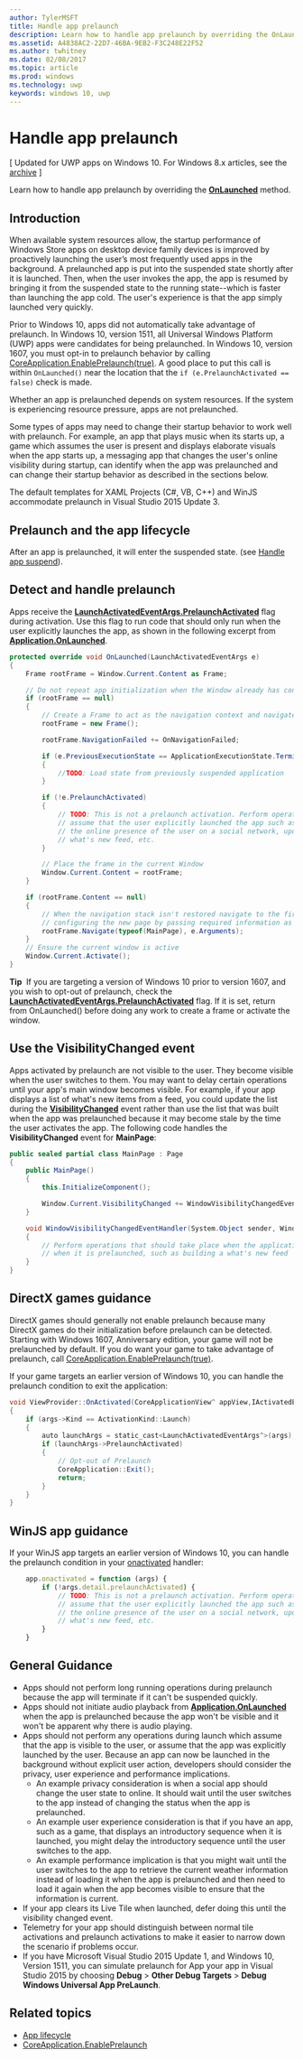 ---author: TylerMSFTtitle: Handle app prelaunchdescription: Learn how to handle app prelaunch by overriding the OnLaunched method and calling CoreApplication.EnablePrelaunch(true).ms.assetid: A4838AC2-22D7-46BA-9EB2-F3C248E22F52ms.author: twhitneyms.date: 02/08/2017ms.topic: articlems.prod: windowsms.technology: uwpkeywords: windows 10, uwp---# Handle app prelaunch\[ Updated for UWP apps on Windows 10. For Windows 8.x articles, see the [archive](http://go.microsoft.com/fwlink/p/?linkid=619132) \]Learn how to handle app prelaunch by overriding the [**OnLaunched**](https://msdn.microsoft.com/library/windows/apps/br242335) method.## IntroductionWhen available system resources allow, the startup performance of Windows Store apps on desktop device family devices is improved by proactively launching the user’s most frequently used apps in the background. A prelaunched app is put into the suspended state shortly after it is launched. Then, when the user invokes the app, the app is resumed by bringing it from the suspended state to the running state--which is faster than launching the app cold. The user's experience is that the app simply launched very quickly.Prior to Windows 10, apps did not automatically take advantage of prelaunch. In Windows 10, version 1511, all Universal Windows Platform (UWP) apps were candidates for being prelaunched. In Windows 10, version 1607, you must opt-in to prelaunch behavior by calling [CoreApplication.EnablePrelaunch(true)](https://msdn.microsoft.com/library/windows/apps/windows.applicationmodel.core.coreapplication.enableprelaunch.aspx). A good place to put this call is within `OnLaunched()` near the location that the `if (e.PrelaunchActivated == false)` check is made.Whether an app is prelaunched depends on system resources. If the system is experiencing resource pressure, apps are not prelaunched.Some types of apps may need to change their startup behavior to work well with prelaunch. For example, an app that plays music when its starts up, a game which assumes the user is present and displays elaborate visuals when the app starts up, a messaging app that changes the user's online visibility during startup, can identify when the app was prelaunched and can change their startup behavior as described in the sections below.The default templates for XAML Projects (C#, VB, C++) and WinJS accommodate prelaunch in Visual Studio 2015 Update 3.## Prelaunch and the app lifecycleAfter an app is prelaunched, it will enter the suspended state. (see [Handle app suspend](suspend-an-app.md)).## Detect and handle prelaunchApps receive the [**LaunchActivatedEventArgs.PrelaunchActivated**](https://msdn.microsoft.com/library/windows/apps/dn263740) flag during activation. Use this flag to run code that should only run when the user explicitly launches the app, as shown in the following excerpt from [**Application.OnLaunched**](https://msdn.microsoft.com/library/windows/apps/br242335).```csprotected override void OnLaunched(LaunchActivatedEventArgs e){    Frame rootFrame = Window.Current.Content as Frame;    // Do not repeat app initialization when the Window already has content - rather just ensure that the window is active    if (rootFrame == null)    {        // Create a Frame to act as the navigation context and navigate to the first page        rootFrame = new Frame();        rootFrame.NavigationFailed += OnNavigationFailed;        if (e.PreviousExecutionState == ApplicationExecutionState.Terminated)        {            //TODO: Load state from previously suspended application        }        if (!e.PrelaunchActivated)        {            // TODO: This is not a prelaunch activation. Perform operations which            // assume that the user explicitly launched the app such as updating            // the online presence of the user on a social network, updating a            // what's new feed, etc.        }        // Place the frame in the current Window        Window.Current.Content = rootFrame;    }    if (rootFrame.Content == null)    {        // When the navigation stack isn't restored navigate to the first page,        // configuring the new page by passing required information as a navigation parameter        rootFrame.Navigate(typeof(MainPage), e.Arguments);    }    // Ensure the current window is active    Window.Current.Activate();}```**Tip**  If you are targeting a version of Windows 10 prior to version 1607, and you wish to opt-out of prelaunch, check the [**LaunchActivatedEventArgs.PrelaunchActivated**](https://msdn.microsoft.com/library/windows/apps/dn263740) flag. If it is set, return from OnLaunched() before doing any work to create a frame or activate the window.## Use the VisibilityChanged eventApps activated by prelaunch are not visible to the user. They become visible when the user switches to them. You may want to delay certain operations until your app's main window becomes visible. For example, if your app displays a list of what's new items from a feed, you could update the list during the [**VisibilityChanged**](https://msdn.microsoft.com/library/windows/apps/hh702458) event rather than use the list that was built when the app was prelaunched because it may become stale by the time the user activates the app. The following code handles the **VisibilityChanged** event for **MainPage**:```cspublic sealed partial class MainPage : Page{    public MainPage()    {        this.InitializeComponent();        Window.Current.VisibilityChanged += WindowVisibilityChangedEventHandler;    }    void WindowVisibilityChangedEventHandler(System.Object sender, Windows.UI.Core.VisibilityChangedEventArgs e)    {        // Perform operations that should take place when the application becomes visible rather than        // when it is prelaunched, such as building a what's new feed    }}```## DirectX games guidanceDirectX games should generally not enable prelaunch because many DirectX games do their initialization before prelaunch can be detected. Starting with Windows 1607, Anniversary edition, your game will not be prelaunched by default.  If you do want your game to take advantage of prelaunch, call [CoreApplication.EnablePrelaunch(true)](https://msdn.microsoft.com/library/windows/apps/windows.applicationmodel.core.coreapplication.enableprelaunch.aspx).If your game targets an earlier version of Windows 10, you can handle the prelaunch condition to exit the application:```csvoid ViewProvider::OnActivated(CoreApplicationView^ appView,IActivatedEventArgs^ args){    if (args->Kind == ActivationKind::Launch)    {        auto launchArgs = static_cast<LaunchActivatedEventArgs^>(args);        if (launchArgs->PrelaunchActivated)        {            // Opt-out of Prelaunch            CoreApplication::Exit();            return;        }    }}```## WinJS app guidanceIf your WinJS app targets an earlier version of Windows 10, you can handle the prelaunch condition in your [onactivated](https://msdn.microsoft.com/library/windows/apps/br212679.aspx) handler:```js    app.onactivated = function (args) {        if (!args.detail.prelaunchActivated) {            // TODO: This is not a prelaunch activation. Perform operations which            // assume that the user explicitly launched the app such as updating            // the online presence of the user on a social network, updating a            // what's new feed, etc.    	}    }```## General Guidance-   Apps should not perform long running operations during prelaunch because the app will terminate if it can't be suspended quickly.-   Apps should not initiate audio playback from [**Application.OnLaunched**](https://msdn.microsoft.com/library/windows/apps/br242335) when the app is prelaunched because the app won't be visible and it won't be apparent why there is audio playing.-   Apps should not perform any operations during launch which assume that the app is visible to the user, or assume that the app was explicitly launched by the user. Because an app can now be launched in the background without explicit user action, developers should consider the privacy, user experience and performance implications.    -   An example privacy consideration is when a social app should change the user state to online. It should wait until the user switches to the app instead of changing the status when the app is prelaunched.    -   An example user experience consideration is that if you have an app, such as a game, that displays an introductory sequence when it is launched, you might delay the introductory sequence until the user switches to the app.    -   An example performance implication is that you might wait until the user switches to the app to retrieve the current weather information instead of loading it when the app is prelaunched and then need to load it again when the app becomes visible to ensure that the information is current.-   If your app clears its Live Tile when launched, defer doing this until the visibility changed event.-   Telemetry for your app should distinguish between normal tile activations and prelaunch activations to make it easier to narrow down the scenario if problems occur.-   If you have Microsoft Visual Studio 2015 Update 1, and Windows 10, Version 1511, you can simulate prelaunch for App your app in Visual Studio 2015 by choosing **Debug** &gt; **Other Debug Targets** &gt; **Debug Windows Universal App PreLaunch**.## Related topics* [App lifecycle](app-lifecycle.md)* [CoreApplication.EnablePrelaunch](https://msdn.microsoft.com/library/windows/apps/windows.applicationmodel.core.coreapplication.enableprelaunch.aspx)